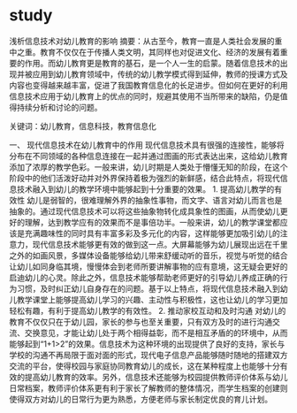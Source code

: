 # study
浅析信息技术对幼儿教育的影响
摘要：从古至今，教育一直是人类社会发展的重中之重。教育不仅仅在于传播人类文明，其同样也对促进文化、经济的发展有着重要的作用。而幼儿教育更是教育的基石，是一个人一生的启蒙。随着信息技术的出现并被应用到幼儿教育领域中，传统的幼儿教学模式得到延伸，教师的授课方式及内容也变得越来越丰富，促进了我国教育信息化的长足进步。但如何在更好的利用信息技术应用于幼儿教育上的优点的同时，规避其使用不当所带来的缺陷，仍是值得持续分析和讨论的问题。

关键词：幼儿教育，信息科技，教育信息化	

一、	现代信息技术在幼儿教育中的作用 
	现代信息技术具有很强的连接性，能够将分布在不同领域的各种信息连接在一起并通过图画的形式表达出来，这给幼儿教育添加了浓厚的教学色彩。一般来讲，幼儿时期是人类处于懵懂无知的阶段，在这个阶段中的他们活泼好动并对外界保持着极为强烈的新鲜感，结合此特点，将现代信息技术融入到幼儿的教学环境中能够起到十分重要的效果。
	1. 提高幼儿教学的有效性 
	幼儿是弱智的，很难理解外界的抽象性事物，而文字、语言对幼儿而言也是抽象的。通过现代信息技术可以将这些抽象物转化成具象性的图画，从而使幼儿更好的理解，达到教学应有的效果而不是事倍功半。一般来讲，幼儿的教学课堂都应该是充满趣味性的同时具有丰富多彩及多元化的内容，这样能够更加吸引幼儿的注意力，现代信息技术能够更有效的做到这一点。大屏幕能够为幼儿展现出远在千里之外的如画风景，多媒体设备能够给幼儿带来舒缓动听的音乐，视觉与听觉的结合让幼儿如同身临其境，慢慢体会到老师所要讲解事物的应有意境，这无疑会更好的启迪幼儿的心灵。除此之外，信息技术能够帮助老师更好的引导幼儿养成正确的行为习惯，及时纠正幼儿自身存在的问题。基于以上特点，将现代信息技术融入到幼儿教学课堂上能够提高幼儿学习的兴趣、主动性与积极性，这也让幼儿的学习更加轻松有趣，有利于提高幼儿教学的有效性。
	2. 推动家校互动和及时沟通
	对幼儿的教育不仅仅只在于幼儿园，家长的参与也至关重要，只有双方及时的进行沟通交流、交换意见，才能让幼儿处于两个相得益彰，而不是相互矛盾的的环境中，从而能够起到“1+1>2”的效果。信息技术为这种环境的出现提供了良好的支持，家长与学校的沟通不再局限于面对面的形式，现代电子信息产品能够随时随地的搭建双方交流的平台，使得校园与家庭协同教育幼儿的成长，这在某种程度上也能够十分有效的提高幼儿教育的效率。另外，信息技术还能够为校园提供教师评价体系与幼儿日常档案，教师评价体系更有利于家长了解教师的整体情况，而学生档案的创建则使得双方对幼儿的日常行为更为熟悉，方便老师与家长制定优良的育儿计划。

